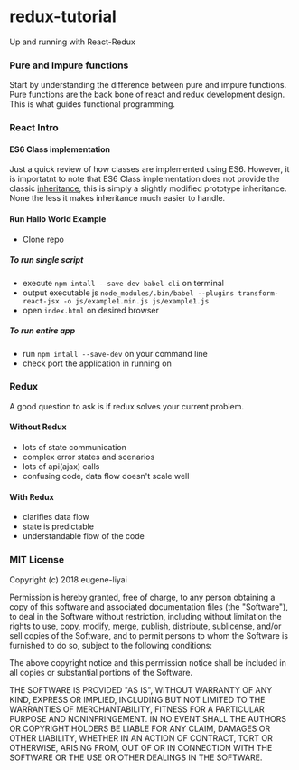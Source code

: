 # redux-tutorial
Up and running with React-Redux

### Pure and Impure functions

Start by understanding the difference between pure and impure functions. Pure functions are the back bone of react and redux development design. This is what guides functional programming.

### React Intro
#### ES6 Class implementation
Just a quick review of how classes are implemented using ES6. However, it is importatnt to note that ES6 Class implementation does not provide the classic [inheritance](https://en.wikipedia.org/wiki/Inheritance_(object-oriented_programming)), this is simply a slightly modified prototype inheritance. None the less it makes inheritance much easier to handle.  

#### Run Hallo World Example
- Clone repo
##### To run single script
- execute `npm intall --save-dev babel-cli` on terminal
- output executable js `node_modules/.bin/babel --plugins transform-react-jsx -o js/example1.min.js js/example1.js`
- open `index.html` on desired browser

##### To run entire app
- run `npm intall --save-dev` on your command line
- check port the application in running on

### Redux
A good question to ask is if redux solves your current problem.
#### Without Redux
- lots of state communication
- complex error states and scenarios
- lots of api(ajax) calls
- confusing code, data flow doesn't scale well

#### With Redux
- clarifies data flow
- state is predictable
- understandable flow of the code

### MIT License

Copyright (c) 2018 eugene-liyai

Permission is hereby granted, free of charge, to any person obtaining a copy
of this software and associated documentation files (the "Software"), to deal
in the Software without restriction, including without limitation the rights
to use, copy, modify, merge, publish, distribute, sublicense, and/or sell
copies of the Software, and to permit persons to whom the Software is
furnished to do so, subject to the following conditions:

The above copyright notice and this permission notice shall be included in all
copies or substantial portions of the Software.

THE SOFTWARE IS PROVIDED "AS IS", WITHOUT WARRANTY OF ANY KIND, EXPRESS OR
IMPLIED, INCLUDING BUT NOT LIMITED TO THE WARRANTIES OF MERCHANTABILITY,
FITNESS FOR A PARTICULAR PURPOSE AND NONINFRINGEMENT. IN NO EVENT SHALL THE
AUTHORS OR COPYRIGHT HOLDERS BE LIABLE FOR ANY CLAIM, DAMAGES OR OTHER
LIABILITY, WHETHER IN AN ACTION OF CONTRACT, TORT OR OTHERWISE, ARISING FROM,
OUT OF OR IN CONNECTION WITH THE SOFTWARE OR THE USE OR OTHER DEALINGS IN THE
SOFTWARE.
